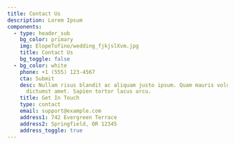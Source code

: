 ```yaml
---
title: Contact Us
description: Lorem Ipsum
components:
  - type: header_sub
    bg_color: primary
    img: ElopeTofino/wedding_fjkjslXvm.jpg
    title: Contact Us
    bg_toggle: false
  - bg_color: white
    phone: +1 (555) 123-4567
    cta: Submit
    desc: Nullam risus blandit ac aliquam justo ipsum. Quam mauris volutpat massa
      dictumst amet. Sapien tortor lacus arcu.
    title: Get In Touch
    type: contact
    email: support@example.com
    address1: 742 Evergreen Terrace
    address2: Springfield, OR 12345
    address_toggle: true
---
```


